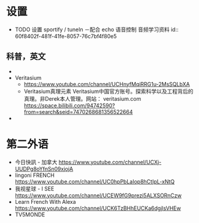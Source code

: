 # 设置
- TODO 设置 sportify / tuneIn －配合 echo 语音控制 音频学习资料
  id:: 60f8402f-481f-41fe-8057-76c7bf4f80e5
## 科普，英文
-
- Veritasium
	- https://www.youtube.com/channel/UCHnyfMqiRRG1u-2MsSQLbXA
	- Veritasium真理元素
	  Veritasium中国官方账号。探索科学以及工程背后的真理。非Derek本人管理。网站： veritasium.com
	  https://space.bilibili.com/94742590?from=search&seid=7470268681356522664
-
# 第二外语
- 今日快訊 - 加拿大 https://www.youtube.com/channel/UCXj-UUDPg8oYfnSn09xjojA
- lingoni FRENCH https://www.youtube.com/channel/UC0hpPbLaIop8hCtIpL-xNtQ
- 我视星球 - I SEE https://www.youtube.com/channel/UCEW9fG9prezi5ALXSORnCzw
- Learn French With Alexa https://www.youtube.com/channel/UCK6TzBHhEUCKa6dgjlsVHEw
- TV5MONDE